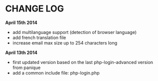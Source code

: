 # CHANGE LOG

**April 15th 2014**
- add multilanguage support (detection of browser language)
- add french translation file
- increase email max size up to 254 characters long

**April 13th 2014**
- first updated version based on the last php-login-advanced version from panique
- add a common include file: php-login.php
